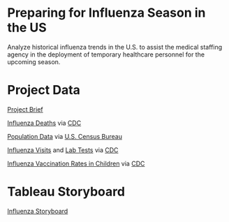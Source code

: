 # Preparing for Influenza Season in the US
Analyze historical influenza trends in the U.S. to assist the medical staffing agency in the deployment of temporary healthcare personnel for the upcoming season.

# Project Data
[Project Brief](https://github.com/Janelle210/Preparing-for-Influenza-Season-in-the-US-11-2023/blob/main/A1-A2-data-immersion-project-brief.pdf)

[Influenza Deaths](https://github.com/Janelle210/Preparing-for-Influenza-Season-in-the-US-11-2023/blob/main/Influenza%20data/CDC_Influenza_Deaths_edited.xlsx) via [CDC](https://wonder.cdc.gov/ucd-icd10.html)

[Population Data](https://github.com/Janelle210/Preparing-for-Influenza-Season-in-the-US-11-2023/blob/main/Influenza%20data/Census_Population_transformed_202101.csv) via [U.S. Census Bureau](https://data.census.gov/)

[Influenza Visits](https://github.com/Janelle210/Preparing-for-Influenza-Season-in-the-US-11-2023/blob/main/Influenza%20data/CDC_Influenza_Visits.xlsx) and [Lab Tests](https://github.com/Janelle210/Preparing-for-Influenza-Season-in-the-US-11-2023/blob/main/Influenza%20data/labdataraw.xlsx) via [CDC](https://gis.cdc.gov/grasp/fluview/fluportaldashboard.html)

[Influenza Vaccination Rates in Children](https://github.com/Janelle210/Preparing-for-Influenza-Season-in-the-US-11-2023/blob/main/Influenza%20data/NIS_Flu_Shot_Survey_reduced.xlsx) via [CDC](https://www.cdc.gov/vaccines/imz-managers/nis/about.html)



# Tableau Storyboard
[Influenza Storyboard](https://public.tableau.com/views/InfluenzaStoryboard_16992224595230/InfluenzaStoryboard?:language=en-US&:sid=&:display_count=n&:origin=viz_share_link)


